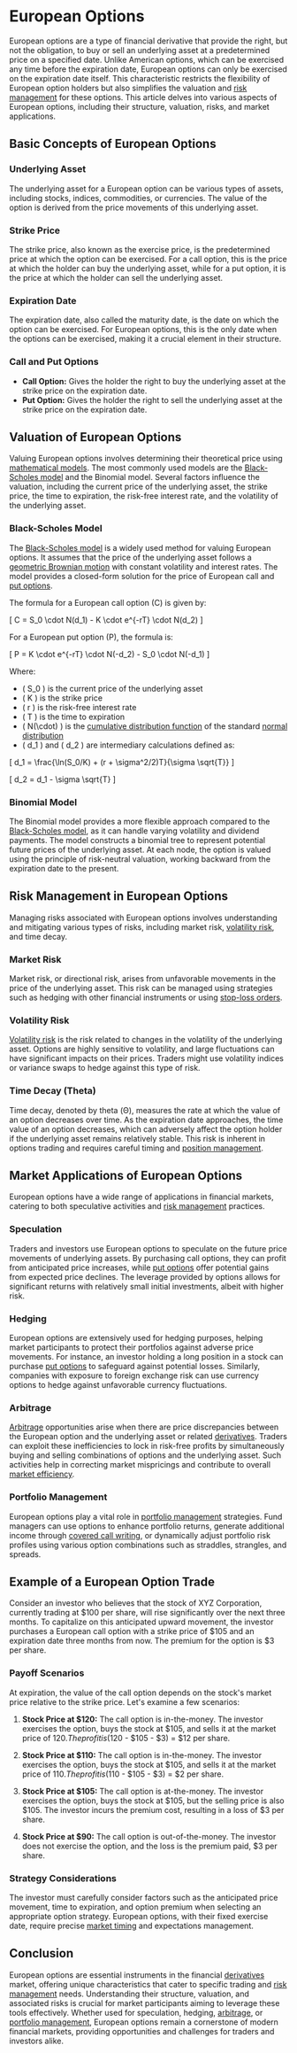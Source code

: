 # European Options

European options are a type of financial derivative that provide the right, but not the obligation, to buy or sell an underlying asset at a predetermined price on a specified date. Unlike American options, which can be exercised any time before the expiration date, European options can only be exercised on the expiration date itself. This characteristic restricts the flexibility of European option holders but also simplifies the valuation and [risk management](../r/risk_management.md) for these options. This article delves into various aspects of European options, including their structure, valuation, risks, and market applications.

## Basic Concepts of European Options

### Underlying Asset
The underlying asset for a European option can be various types of assets, including stocks, indices, commodities, or currencies. The value of the option is derived from the price movements of this underlying asset.

### Strike Price
The strike price, also known as the exercise price, is the predetermined price at which the option can be exercised. For a call option, this is the price at which the holder can buy the underlying asset, while for a put option, it is the price at which the holder can sell the underlying asset.

### Expiration Date
The expiration date, also called the maturity date, is the date on which the option can be exercised. For European options, this is the only date when the options can be exercised, making it a crucial element in their structure.

### Call and Put Options
- **Call Option:** Gives the holder the right to buy the underlying asset at the strike price on the expiration date.
- **Put Option:** Gives the holder the right to sell the underlying asset at the strike price on the expiration date.

## Valuation of European Options

Valuing European options involves determining their theoretical price using [mathematical models](../m/mathematical_models_in_trading.md). The most commonly used models are the [Black-Scholes model](../b/black-scholes_model.md) and the Binomial model. Several factors influence the valuation, including the current price of the underlying asset, the strike price, the time to expiration, the risk-free interest rate, and the volatility of the underlying asset.

### Black-Scholes Model

The [Black-Scholes model](../b/black-scholes_model.md) is a widely used method for valuing European options. It assumes that the price of the underlying asset follows a [geometric Brownian motion](../g/geometric_brownian_motion.md) with constant volatility and interest rates. The model provides a closed-form solution for the price of European call and [put options](../p/put_options.md).

The formula for a European call option (C) is given by:

\[ C = S_0 \cdot N(d_1) - K \cdot e^{-rT} \cdot N(d_2) \]

For a European put option (P), the formula is:

\[ P = K \cdot e^{-rT} \cdot N(-d_2) - S_0 \cdot N(-d_1) \]

Where:
- \( S_0 \) is the current price of the underlying asset
- \( K \) is the strike price
- \( r \) is the risk-free interest rate
- \( T \) is the time to expiration
- \( N(\cdot) \) is the [cumulative distribution function](../c/cumulative_distribution_function_in_trading.md) of the standard [normal distribution](../n/normal_distribution_in_trading.md)
- \( d_1 \) and \( d_2 \) are intermediary calculations defined as:

\[ d_1 = \frac{\ln(S_0/K) + (r + \sigma^2/2)T}{\sigma \sqrt{T}} \]

\[ d_2 = d_1 - \sigma \sqrt{T} \]

### Binomial Model

The Binomial model provides a more flexible approach compared to the [Black-Scholes model](../b/black-scholes_model.md), as it can handle varying volatility and dividend payments. The model constructs a binomial tree to represent potential future prices of the underlying asset. At each node, the option is valued using the principle of risk-neutral valuation, working backward from the expiration date to the present.

## Risk Management in European Options

Managing risks associated with European options involves understanding and mitigating various types of risks, including market risk, [volatility risk](../v/volatility_risk.md), and time decay.

### Market Risk
Market risk, or directional risk, arises from unfavorable movements in the price of the underlying asset. This risk can be managed using strategies such as hedging with other financial instruments or using [stop-loss orders](../s/stop-loss_orders.md).

### Volatility Risk
[Volatility risk](../v/volatility_risk.md) is the risk related to changes in the volatility of the underlying asset. Options are highly sensitive to volatility, and large fluctuations can have significant impacts on their prices. Traders might use volatility indices or variance swaps to hedge against this type of risk.

### Time Decay (Theta)
Time decay, denoted by theta (Θ), measures the rate at which the value of an option decreases over time. As the expiration date approaches, the time value of an option decreases, which can adversely affect the option holder if the underlying asset remains relatively stable. This risk is inherent in options trading and requires careful timing and [position management](../p/position_management.md).

## Market Applications of European Options

European options have a wide range of applications in financial markets, catering to both speculative activities and [risk management](../r/risk_management.md) practices.

### Speculation
Traders and investors use European options to speculate on the future price movements of underlying assets. By purchasing call options, they can profit from anticipated price increases, while [put options](../p/put_options.md) offer potential gains from expected price declines. The leverage provided by options allows for significant returns with relatively small initial investments, albeit with higher risk.

### Hedging
European options are extensively used for hedging purposes, helping market participants to protect their portfolios against adverse price movements. For instance, an investor holding a long position in a stock can purchase [put options](../p/put_options.md) to safeguard against potential losses. Similarly, companies with exposure to foreign exchange risk can use currency options to hedge against unfavorable currency fluctuations.

### Arbitrage
[Arbitrage](../a/arbitrage.md) opportunities arise when there are price discrepancies between the European option and the underlying asset or related [derivatives](../d/derivatives.md). Traders can exploit these inefficiencies to lock in risk-free profits by simultaneously buying and selling combinations of options and the underlying asset. Such activities help in correcting market mispricings and contribute to overall [market efficiency](../m/market_efficiency.md).

### Portfolio Management
European options play a vital role in [portfolio management](../p/portfolio_management.md) strategies. Fund managers can use options to enhance portfolio returns, generate additional income through [covered call writing](../c/covered_call_writing.md), or dynamically adjust portfolio risk profiles using various option combinations such as straddles, strangles, and spreads.

## Example of a European Option Trade

Consider an investor who believes that the stock of XYZ Corporation, currently trading at $100 per share, will rise significantly over the next three months. To capitalize on this anticipated upward movement, the investor purchases a European call option with a strike price of $105 and an expiration date three months from now. The premium for the option is $3 per share.

### Payoff Scenarios
At expiration, the value of the call option depends on the stock's market price relative to the strike price. Let's examine a few scenarios:

1. **Stock Price at $120:** The call option is in-the-money. The investor exercises the option, buys the stock at $105, and sells it at the market price of $120. The profit is ($120 - $105 - $3) = $12 per share.

2. **Stock Price at $110:** The call option is in-the-money. The investor exercises the option, buys the stock at $105, and sells it at the market price of $110. The profit is ($110 - $105 - $3) = $2 per share.

3. **Stock Price at $105:** The call option is at-the-money. The investor exercises the option, buys the stock at $105, but the selling price is also $105. The investor incurs the premium cost, resulting in a loss of $3 per share.

4. **Stock Price at $90:** The call option is out-of-the-money. The investor does not exercise the option, and the loss is the premium paid, $3 per share.

### Strategy Considerations
The investor must carefully consider factors such as the anticipated price movement, time to expiration, and option premium when selecting an appropriate option strategy. European options, with their fixed exercise date, require precise [market timing](../m/market_timing.md) and expectations management.

## Conclusion

European options are essential instruments in the financial [derivatives](../d/derivatives.md) market, offering unique characteristics that cater to specific trading and [risk management](../r/risk_management.md) needs. Understanding their structure, valuation, and associated risks is crucial for market participants aiming to leverage these tools effectively. Whether used for speculation, hedging, [arbitrage](../a/arbitrage.md), or [portfolio management](../p/portfolio_management.md), European options remain a cornerstone of modern financial markets, providing opportunities and challenges for traders and investors alike.